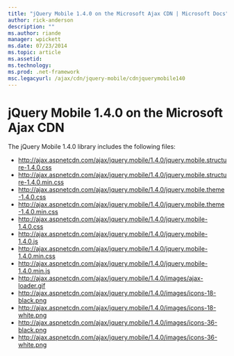 ```yaml
---
title: "jQuery Mobile 1.4.0 on the Microsoft Ajax CDN | Microsoft Docs"
author: rick-anderson
description: ""
ms.author: riande
manager: wpickett
ms.date: 07/23/2014
ms.topic: article
ms.assetid: 
ms.technology: 
ms.prod: .net-framework
msc.legacyurl: /ajax/cdn/jquery-mobile/cdnjquerymobile140
---
```

jQuery Mobile 1.4.0 on the Microsoft Ajax CDN
====================
The jQuery Mobile 1.4.0 library includes the following files:

- http://ajax.aspnetcdn.com/ajax/jquery.mobile/1.4.0/jquery.mobile.structure-1.4.0.css
- http://ajax.aspnetcdn.com/ajax/jquery.mobile/1.4.0/jquery.mobile.structure-1.4.0.min.css
- http://ajax.aspnetcdn.com/ajax/jquery.mobile/1.4.0/jquery.mobile.theme-1.4.0.css
- http://ajax.aspnetcdn.com/ajax/jquery.mobile/1.4.0/jquery.mobile.theme-1.4.0.min.css
- http://ajax.aspnetcdn.com/ajax/jquery.mobile/1.4.0/jquery.mobile-1.4.0.css
- http://ajax.aspnetcdn.com/ajax/jquery.mobile/1.4.0/jquery.mobile-1.4.0.js
- http://ajax.aspnetcdn.com/ajax/jquery.mobile/1.4.0/jquery.mobile-1.4.0.min.css
- http://ajax.aspnetcdn.com/ajax/jquery.mobile/1.4.0/jquery.mobile-1.4.0.min.js
- http://ajax.aspnetcdn.com/ajax/jquery.mobile/1.4.0/images/ajax-loader.gif
- http://ajax.aspnetcdn.com/ajax/jquery.mobile/1.4.0/images/icons-18-black.png
- http://ajax.aspnetcdn.com/ajax/jquery.mobile/1.4.0/images/icons-18-white.png
- http://ajax.aspnetcdn.com/ajax/jquery.mobile/1.4.0/images/icons-36-black.png
- http://ajax.aspnetcdn.com/ajax/jquery.mobile/1.4.0/images/icons-36-white.png
